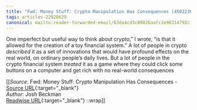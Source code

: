 ```yaml
---
title: "Fwd: Money Stuff: Crypto Manipulation Has Consequences (450223606)"
tags: articles-22928629
canonical: mailto:reader-forwarded-email/63da4cd3c89826aafc2e96314792c133
---
```


One imperfect but useful way to think about crypto,” I wrote, “is that it allowed for the creation of a toy financial system.” A lot of people in crypto *described* it as a set of innovations that would have profound effects on the real world, on ordinary people’s daily lives. But a lot of people in the crypto financial system *treated* it as a game where they could click some buttons on a computer and get rich with no real-world consequences


[[_Source_: Fwd: Money Stuff: Crypto Manipulation Has Consequences - [Source URL](mailto:reader-forwarded-email/63da4cd3c89826aafc2e96314792c133){:target="_blank"}<br>
_Author_: Josh Beckman<br>
[Readwise URL](https://readwise.io/open/450223606){:target="_blank"}
::wrap]]